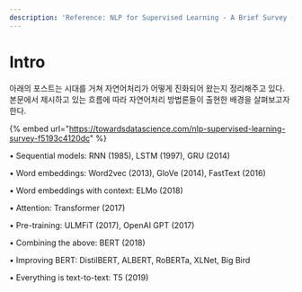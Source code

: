 ```yaml
---
description: 'Reference: NLP for Supervised Learning - A Brief Survey (Eugene Yan)'
---
```


# Intro

 아래의 포스트는 시대를 거쳐 자연어처리가 어떻게 진화되어 왔는지 정리해주고 있다. 본문에서 제시하고 있는 흐름에 따라 자연어처리 방법론들이 출현한 배경을 살펴보고자 한다. 

{% embed url="https://towardsdatascience.com/nlp-supervised-learning-survey-f5193c4120dc" %}

   • Sequential models:  RNN \(1985\), LSTM \(1997\), GRU \(2014\)

   • Word embeddings:  Word2vec \(2013\), GloVe \(2014\), FastText \(2016\)

   • Word embeddings with context:  ELMo \(2018\)

   • Attention:  Transformer \(2017\)

   • Pre-training:  ULMFiT \(2017\), OpenAI GPT \(2017\)

   • Combining the above:  BERT \(2018\)

   • Improving BERT:  DistilBERT, ALBERT, RoBERTa, XLNet, Big Bird

   • Everything is text-to-text:  T5 \(2019\)



